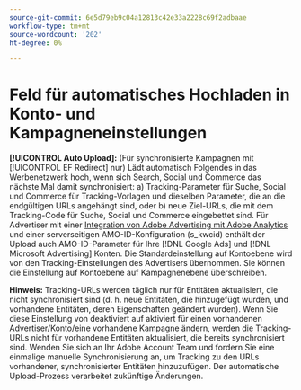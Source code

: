 ```yaml
---
source-git-commit: 6e5d79eb9c04a12813c42e33a2228c69f2adbaae
workflow-type: tm+mt
source-wordcount: '202'
ht-degree: 0%

---
```

# Feld für automatisches Hochladen in Konto- und Kampagneneinstellungen

**[!UICONTROL Auto Upload]:** (Für synchronisierte Kampagnen mit [!UICONTROL EF Redirect] nur) Lädt automatisch Folgendes in das Werbenetzwerk hoch, wenn sich Search, Social und Commerce das nächste Mal damit synchronisiert: a) Tracking-Parameter für Suche, Social und Commerce für Tracking-Vorlagen und dieselben Parameter, die an die endgültigen URLs angehängt sind, oder b) neue Ziel-URLs, die mit dem Tracking-Code für Suche, Social und Commerce eingebettet sind. Für Advertiser mit einer [Integration von Adobe Advertising mit Adobe Analytics](https://experienceleague.adobe.com/docs/advertising/integrations/analytics/overview.html) und einer serverseitigen AMO-ID-Konfiguration (s_kwcid) enthält der Upload auch AMO-ID-Parameter für Ihre [!DNL Google Ads] und [!DNL Microsoft Advertising] Konten. Die Standardeinstellung auf Kontoebene wird von den Tracking-Einstellungen des Advertisers übernommen. Sie können die Einstellung auf Kontoebene auf Kampagnenebene überschreiben.

**Hinweis:** Tracking-URLs werden täglich nur für Entitäten aktualisiert, die nicht synchronisiert sind (d. h. neue Entitäten, die hinzugefügt wurden, und vorhandene Entitäten, deren Eigenschaften geändert wurden). Wenn Sie diese Einstellung von deaktiviert auf aktiviert für einen vorhandenen Advertiser/Konto/eine vorhandene Kampagne ändern, werden die Tracking-URLs nicht für vorhandene Entitäten aktualisiert, die bereits synchronisiert sind. Wenden Sie sich an Ihr Adobe Account Team und fordern Sie eine einmalige manuelle Synchronisierung an, um Tracking zu den URLs vorhandener, synchronisierter Entitäten hinzuzufügen. Der automatische Upload-Prozess verarbeitet zukünftige Änderungen.
